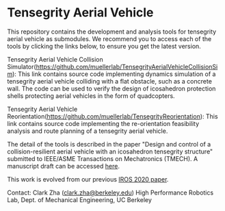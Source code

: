 # Tensegrity Aerial Vehicle

This repository contains the development and analysis tools for tensegrity aerial vehicle as submodules. We recommend you to access each of the tools by clicking the links below, to ensure you get the latest version.

Tensegrity Aerial Vehicle Collision Simulator(https://github.com/muellerlab/TensegrityAerialVehicleCollisionSim): This link contains source code implementing dynamics simulation of a tensegrity aerial vehicle colliding with a flat obstacle, such as a concrete wall. The code can be used to verify the design of icosahedron protection shells protecting aerial vehicles in the form of quadcopters.

Tensegrity Aerial Vehicle Reorientation(https://github.com/muellerlab/TensegrityReorientation): This link contains source code implementing the re-orientation feasibility analysis and route planning of a tensegrity aerial vehicle.

The detail of the tools is described in the paper "Design and control of a collision-resilient aerial vehicle with an icosahedron tensegrity structure" submitted to  IEEE/ASME Transactions on Mechatronics (TMECH). A manuscript draft can be accessed [here](https://hiperlab.berkeley.edu/wp-content/uploads/2022/11/Design-and-control-of-a-collision-resilient-aerial-vehicle-with-an-icosahedron-tensegrity-structure.pdf). 

This work is evolved from our previous [IROS 2020 paper](https://ieeexplore.ieee.org/document/9341236).

Contact: Clark Zha (clark.zha@berkeley.edu)
High Performance Robotics Lab, Dept. of Mechanical Engineering, UC Berkeley
